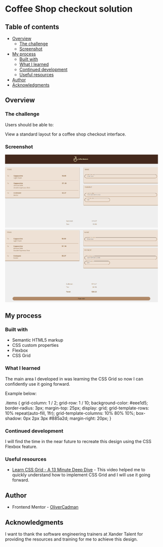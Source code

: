 # Coffee Shop checkout solution


## Table of contents

- [Overview](#overview)
  - [The challenge](#the-challenge)
  - [Screenshot](#screenshot)<!-- - [Links](#links)-->
- [My process](#my-process)
  - [Built with](#built-with)
  - [What I learned](#what-i-learned)
  - [Continued development](#continued-development)
  - [Useful resources](#useful-resources)
- [Author](#author)
- [Acknowledgments](#acknowledgments)

<!--**Note: Delete this note and update the table of contents based on what sections you keep.**-->

## Overview

### The challenge

Users should be able to:

View a standard layout for a coffee shop checkout interface.

<!-- - View the optimal layout for the interface depending on their device's screen size
- See hover and focus states for all interactive elements on the page-->
### Screenshot

![](./assets/images/Top.png)
![](./assets/images/Bottom.png)

<!--Add a screenshot of your solution. The easiest way to do this is to use Firefox to view your project, right-click the page and select "Take a Screenshot". You can choose either a full-height screenshot or a cropped one based on how long the page is. If it's very long, it might be best to crop it.

Alternatively, you can use a tool like [FireShot](https://getfireshot.com/) to take the screenshot. FireShot has a free option, so you don't need to purchase it. 

Then crop/optimize/edit your image however you like, add it to your project, and update the file path in the image above.

**Note: Delete this note and the paragraphs above when you add your screenshot. If you prefer not to add a screenshot, feel free to remove this entire section.**-->

<!--### Links

- Solution URL: [Add solution URL here](https://your-solution-url.com)
- Live Site URL: [Add live site URL here](https://your-live-site-url.com)-->

## My process

### Built with

- Semantic HTML5 markup
- CSS custom properties
- Flexbox
- CSS Grid
<!-- - Mobile-first workflow-->

### What I learned

<!--Use this section to recap over some of your major learnings while working through this project. Writing these out and providing code samples of areas you want to highlight is a great way to reinforce your own knowledge.

To see how you can add code snippets, see below:

```html
<h1>Some HTML code I'm proud of</h1>
```
```css
.proud-of-this-css {
  color: papayawhip;
}
```

If you want more help with writing markdown, we'd recommend checking out [The Markdown Guide](https://www.markdownguide.org/) to learn more.

**Note: Delete this note and the content within this section and replace with your own learnings.**-->

The main area I developed in was learning the CSS Grid so now I can confidently use it going forward.

Example below:

.items {
    grid-column: 1 / 2;
    grid-row: 1 / 10;
    background-color: #eee1d5;
    border-radius: 3px;
    margin-top: 25px;
    display: grid;
    grid-template-rows: 10% repeat(auto-fill, 1fr);
    grid-template-columns: 10% 80% 10%;
    box-shadow: 0px 2px 3px #885a2d;
    margin-right: 20px;
}

### Continued development

<!--Use this section to outline areas that you want to continue focusing on in future projects. These could be concepts you're still not completely comfortable with or techniques you found useful that you want to refine and perfect.

**Note: Delete this note and the content within this section and replace with your own plans for continued development.**-->

I will find the time in the near future to recreate this design using the CSS Flexbox feature.

### Useful resources

- [Learn CSS Grid - A 13 Minute Deep Dive](https://www.youtube.com/watch?v=EiNiSFIPIQE) - This video helped me to quickly understand how to implement CSS Grid and I will use it going forward.
<!-- - [Learn CSS Grid - A 13 Minute Deep Dive](https://www.youtube.com/watch?v=EiNiSFIPIQE) - This helped me for XYZ reason. I really liked this pattern and will use it going forward.
- [Example resource 2](https://www.example.com) - This is an amazing article which helped me finally understand XYZ. I'd recommend it to anyone still learning this concept.

**Note: Delete this note and replace the list above with resources that helped you during the challenge. These could come in handy for anyone viewing your solution or for yourself when you look back on this project in the future.**-->

## Author

<!-- - Website - [Add your name here](https://www.your-site.com)-->
- Frontend Mentor - [OliverCadman](https://github.com/OliverCadman)
<!-- - Twitter - [@yourusername](https://www.twitter.com/yourusername)

**Note: Delete this note and add/remove/edit lines above based on what links you'd like to share.**-->

## Acknowledgments

<!--This is where you can give a hat tip to anyone who helped you out on this project. Perhaps you worked in a team or got some inspiration from someone else's solution. This is the perfect place to give them some credit.

**Note: Delete this note and edit this section's content as necessary. If you completed this challenge by yourself, feel free to delete this section entirely.**-->

I want to thank the software engineering trainers at Xander Talent for providing the resources and training for me to achieve this design.
